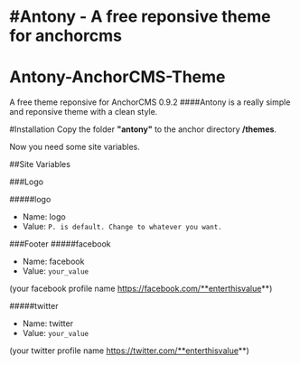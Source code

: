 #Antony - A free reponsive theme for anchorcms
=======
Antony-AnchorCMS-Theme
======================

A free theme reponsive for AnchorCMS 0.9.2
####Antony is a really simple and reponsive theme with a clean style.



#Installation
Copy the folder **"antony"** to the anchor directory **/themes**.

Now you need some site variables.


##Site Variables

###Logo

#####logo
- Name: logo
- Value: `P. is default. Change to whatever you want.`


###Footer
#####facebook
- Name: facebook
- Value: `your_value` 

(your facebook profile name https://facebook.com/**enterthisvalue**)

#####twitter
- Name: twitter
- Value: `your_value`

(your twitter profile name https://twitter.com/**enterthisvalue**)




